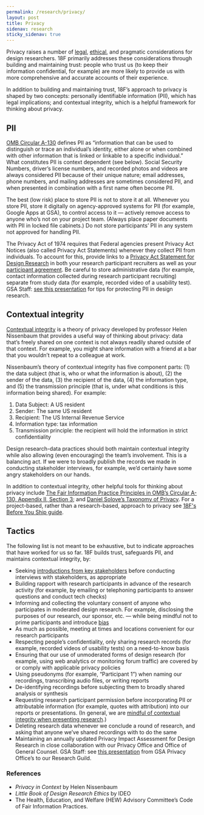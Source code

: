 ```yaml
---
permalink: /research/privacy/
layout: post
title: Privacy
sidenav: research
sticky_sidenav: true
---
```



Privacy raises a number of [legal](/research/legal), [ethical](/research/ethical), and pragmatic considerations for design researchers. 18F primarily addresses these considerations through building and maintaining trust: people who trust us (to keep their information confidential, for example) are more likely to provide us with more comprehensive and accurate accounts of their experience.

In addition to building and maintaining trust, 18F’s approach to privacy is shaped by two concepts: personally identifiable information (PII), which has legal implications; and contextual integrity, which is a helpful framework for thinking about privacy.

## PII

[OMB Circular A-130](https://obamawhitehouse.archives.gov/sites/default/files/omb/assets/OMB/circulars/a130/a130revised.pdf) defines PII as “information that can be used to distinguish or trace an individual’s identity, either alone or when combined with other information that is linked or linkable to a specific individual.” What constitutes PII is context dependent (see below). Social Security Numbers, driver’s license numbers, and recorded photos and videos are always considered PII because of their unique nature; email addresses, phone numbers, and mailing addresses are sometimes considered PII, and when presented in combination with a first name often become PII.

The best (low risk) place to store PII is not to store it at all. Whenever you store PII, store it digitally on agency-approved systems for PII (for example, Google Apps at GSA), to control access to it — actively remove access to anyone who’s not on your project team. (Always place paper documents with PII in locked file cabinets.) Do not store participants’ PII in any system not approved for handling PII.

The Privacy Act of 1974 requires that Federal agencies present Privacy Act Notices (also called Privacy Act Statements) whenever they collect PII from individuals. To account for this, provide links to a [Privacy Act Statement for Design Research](https://www.gsa.gov/reference/gsa-privacy-program/privacy-act-statement-for-design-research) in both your research participant recruiters as well as your [participant agreement](https://methods.18f.gov/participant-agreement/). Be careful to store administrative data (for example, contact information collected during research participant recruiting) separate from study data (for example, recorded video of a usability test). GSA Staff: [see this presentation](https://drive.google.com/a/gsa.gov/open?id=1MM6tNlFc-Iwgw_cCUw_0KS8oQMS-FEN7sYftPQLmLAg) for tips for protecting PII in design research.

## Contextual integrity

[Contextual integrity](https://en.wikipedia.org/wiki/Contextual_Integrity) is a theory of privacy developed by professor Helen Nissenbaum that provides a useful way of thinking about privacy: data that’s freely shared on one context is not always readily shared outside of that context. For example, you might share information with a friend at a bar that you wouldn’t repeat to a colleague at work.

Nissenbaum’s theory of contextual integrity has five component parts: (1) the data subject (that is, who or what the information is about), (2) the sender of the data, (3) the recipient of the data, (4) the information type, and (5) the transmission principle (that is, under what conditions is this information being shared). For example:

1. Data Subject: A US resident
1. Sender: The same US resident
1. Recipient: The US Internal Revenue Service
1. Information type: tax information
1. Transmission principle: the recipient will hold the information in strict confidentiality

Design research-data practices should both maintain contextual integrity while also allowing (even encouraging) the team’s involvement. This is a balancing act. If we were to broadly publish the records we made in conducting stakeholder interviews, for example, we’d certainly have some angry stakeholders on our hands. 

In addition to contextual integrity, other helpful tools for thinking about privacy include [The Fair Information Practice Principles in OMB’s Circular A-130, Appendix II, Section 3](https://obamawhitehouse.archives.gov/sites/default/files/omb/assets/OMB/circulars/a130/a130revised.pdf); and [Daniel Solove’s Taxonomy of Privacy](https://www.researchgate.net/figure/Daniel-Soloves-visual-model-of-his-taxonomy-of-informational-privacy-10_fig1_312061072). For a project-based, rather than a research-based, approach to privacy see [18F's Before You Ship guide](https://before-you-ship.18f.gov/privacy/).

## Tactics

The following list is not meant to be exhaustive, but to indicate approaches that have worked for us so far. 18F builds trust, safeguards PII, and maintains contextual integrity, by:

- Seeking [introductions from key stakeholders](https://docs.google.com/document/d/1AEq-h3wuOxl8CCR9Gg4RPO7NaHJnedC4UbXN0UFQ24Y/edit) before conducting interviews with stakeholders, as appropriate
- Building rapport with research participants in advance of the research activity (for example, by emailing or telephoning participants to answer questions and conduct tech checks) 
- Informing and collecting the voluntary consent of anyone who participates in moderated design research. For example, disclosing the purposes of our research, our sponsor, etc. — while being mindful not to prime participants and introduce [bias](/research/bias)
- As much as possible, meeting at times and locations convenient for our research participants
- Respecting people’s confidentiality, only sharing research records (for example,  recorded videos of usability tests) on a need-to-know basis
- Ensuring that our use of unmoderated forms of design research (for example, using web analytics or monitoring forum traffic) are covered by or comply with applicable privacy policies
- Using pseudonyms (for example, “Participant 1”) when naming our recordings, transcribing audio files, or writing reports
- De-identifying recordings before subjecting them to broadly shared analysis or synthesis
- Requesting research participant permission before incorporating PII or attributable information (for example, quotes with attribution) into our reports or presentations. (In general, we are [mindful of contextual integrity when presenting research](https://thesocietypages.org/cyborgology/2017/03/12/context-integrity-and-consent-in-presenting-research/).)
- Deleting research data whenever we conclude a round of research, and asking that anyone we’ve shared recordings with to do the same
- Maintaining an annually updated Privacy Impact Assessment for Design Research in close collaboration with our Privacy Office and Office of General Counsel. GSA Staff: see [this presentation](https://gsa-tts.slack.com/files/U9KLLKS4W/FCSFWBZD3/researchguildprivacytalk091218.mp4) from GSA Privacy Office’s to our Research Guild.

### References

- *Privacy in Context* by Helen Nissenbaum
- *Little Book of Design Research Ethics* by IDEO
- The Health, Education, and Welfare (HEW) Advisory Committee’s Code of Fair Information Practices.
